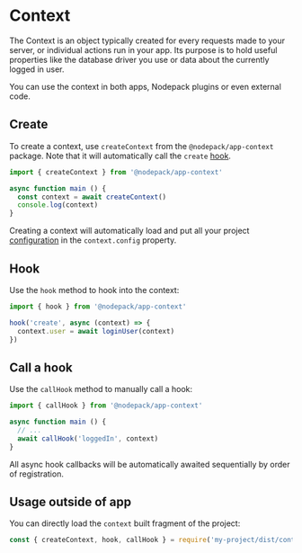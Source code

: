 # Context

The Context is an object typically created for every requests made to your server, or individual actions run in your app. Its purpose is to hold useful properties like the database driver you use or data about the currently logged in user.

You can use the context in both apps, Nodepack plugins or even external code.

## Create

To create a context, use `createContext` from the `@nodepack/app-context` package. Note that it will automatically call the `create` [hook](#hook).

```js
import { createContext } from '@nodepack/app-context'

async function main () {
  const context = await createContext()
  console.log(context)
}
```

Creating a context will automatically load and put all your project [configuration](./config.md) in the `context.config` property.

## Hook

Use the `hook` method to hook into the context:

```js
import { hook } from '@nodepack/app-context'

hook('create', async (context) => {
  context.user = await loginUser(context)
})
```

## Call a hook

Use the `callHook` method to manually call a hook:

```js
import { callHook } from '@nodepack/app-context'

async function main () {
  // ...
  await callHook('loggedIn', context)
}
```

All async hook callbacks will be automatically awaited sequentially by order of registration.

## Usage outside of app

You can directly load the `context` built fragment of the project:

```js
const { createContext, hook, callHook } = require('my-project/dist/context')
```
